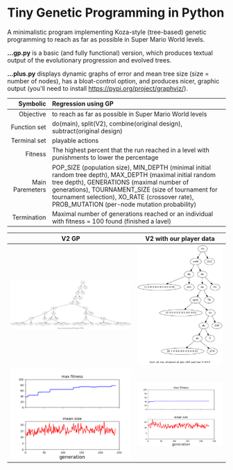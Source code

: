 # Tiny Genetic Programming in Python

A minimalistic program implementing Koza-style (tree-based) genetic programming to reach as far as possible in Super Mario World levels. 

**...gp.py** is a basic (and fully functional) version, which produces textual output of the evolutionary progression and evolved trees.

**...plus.py** displays dynamic graphs of error and mean tree size (size = number of nodes), has a bloat-control option, and produces nicer, graphic output (you'll need to install https://pypi.org/project/graphviz/).

| Symbolic | Regression using GP  |
|-------------:|:-------------| 
| Objective | to reach as far as possible in Super Mario World levels |
| Function set | do(main), split(V2), combine(original design), subtract(original design)|   
| Terminal set | playable actions |   
| Fitness | The highest percent that the run reached in a level with punishments to lower the percentage
| Main Paremeters | POP_SIZE (population size), MIN_DEPTH (minimal initial random tree depth), MAX_DEPTH (maximal initial random tree depth), GENERATIONS (maximal number of generations), TOURNAMENT_SIZE (size of tournament for tournament selection), XO_RATE (crossover rate), PROB_MUTATION (per-node mutation probability) |
| Termination | Maximal number of generations reached or an individual with fitness = 100 found (finished a lavel) |

| V2 GP | V2 with our player data |
|-------------|-------------| 
| ![GPTree](https://github.com/BryanAnderson2019/dissertation/blob/main/Project/tiny_gp/Figures/best_of_run_V2.gv_max.png) | ![GPTree2](https://github.com/BryanAnderson2019/dissertation/blob/main/Project/tiny_gp/Figures/best_of_run_V2_PD.gv_max.png) |
|![GP run](https://github.com/BryanAnderson2019/dissertation/blob/main/Project/tiny_gp/Figures/EVOLUTIONARY_PROGRESS_V2_max.png) | ![GP run](https://github.com/BryanAnderson2019/dissertation/blob/main/Project/tiny_gp/Figures/EVOLUTIONARY_PROGRESS_V2_PD_max.png) |
